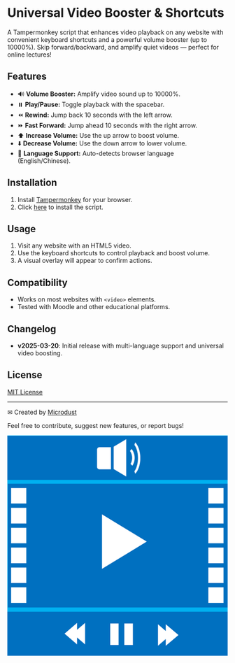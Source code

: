 # Universal Video Booster & Shortcuts

A Tampermonkey script that enhances video playback on any website with convenient keyboard shortcuts and a powerful volume booster (up to 10000%). Skip forward/backward, and amplify quiet videos — perfect for online lectures!

## Features

- 🔊 **Volume Booster:** Amplify video sound up to 10000%.
- ⏸️ **Play/Pause:** Toggle playback with the spacebar.
- ⏪ **Rewind:** Jump back 10 seconds with the left arrow.
- ⏩ **Fast Forward:** Jump ahead 10 seconds with the right arrow.
- ⬆️ **Increase Volume:** Use the up arrow to boost volume.
- ⬇️ **Decrease Volume:** Use the down arrow to lower volume.
- 🔄 **Language Support:** Auto-detects browser language (English/Chinese).

## Installation

1. Install [Tampermonkey](https://www.tampermonkey.net/) for your browser.
2. Click [here](https://github.com/your-repo/universal-video-booster/raw/main/universal-video-booster.user.js) to install the script.

## Usage

1. Visit any website with an HTML5 video.
2. Use the keyboard shortcuts to control playback and boost volume.
3. A visual overlay will appear to confirm actions.

## Compatibility

- Works on most websites with `<video>` elements.
- Tested with Moodle and other educational platforms.

## Changelog

- **v2025-03-20**: Initial release with multi-language support and universal video boosting.

## License

[MIT License](LICENSE)

---
✉ Created by [Microdust](https://github.com/micr0dust)

Feel free to contribute, suggest new features, or report bugs!

![thumbnail](./icon.png)
